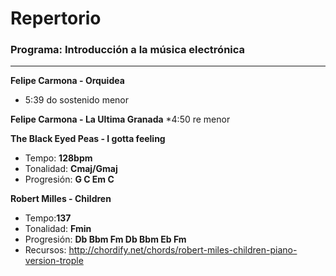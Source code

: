 # Repertorio
### Programa: Introducción a la música electrónica
------

**Felipe Carmona - Orquidea**
* 5:39  do sostenido menor

**Felipe Carmona - La Ultima Granada**
*4:50  re menor

**The Black Eyed Peas - I gotta feeling**

* Tempo: **128bpm**
* Tonalidad: **Cmaj/Gmaj**
* Progresión: **G C Em C**

**Robert Milles - Children**
* Tempo:**137**
* Tonalidad: **Fmin**
* Progresión: **Db  Bbm Fm Db Bbm Eb Fm**
* Recursos: http://chordify.net/chords/robert-miles-children-piano-version-trople
